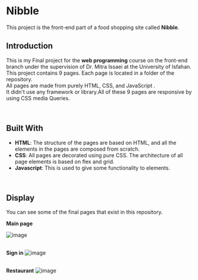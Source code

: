 # Nibble
This project is the front-end part of a food shopping site called **Nibble**.
<br>

## Introduction
This is my Final project for the **web programming** course on the front-end branch under the supervision of Dr. Mitra Issaei at the University of Isfahan.
<br>This project contains 9 pages. Each page is located in a folder of the repository.<br>All pages are made from purely HTML, CSS, and JavaScript .<br>It didn't use any framework or library.All of these 9 pages are responsive by using CSS media Queries.

<br>

## Built With

- **HTML**: The structure of the pages are based on HTML, and all the elements in the pages are composed from scratch.
- **CSS**: All pages are decorated using pure CSS. The architecture of all page elements is based on flex and grid.
- **Javascript**: This is used to give some functionality to elements.
<br>

## Display
You can see some of the final pages that exist in this repository.
<br>

**Main page**

![image](https://github.com/UI-Web-1402/frontend/assets/91469214/4f32fa56-a4d8-4dc3-8634-f09963fbd266)
<br>
<br>



**Sign in**
![image](https://github.com/UI-Web-1402/frontend/assets/91469214/01f0be65-af13-4e49-b51a-826a2ca5670e)
<br>
<br>



**Restaurant**
![image](https://github.com/UI-Web-1402/frontend/assets/91469214/bdf04a3a-c54c-42e2-b468-664fa9c6ab5e)

